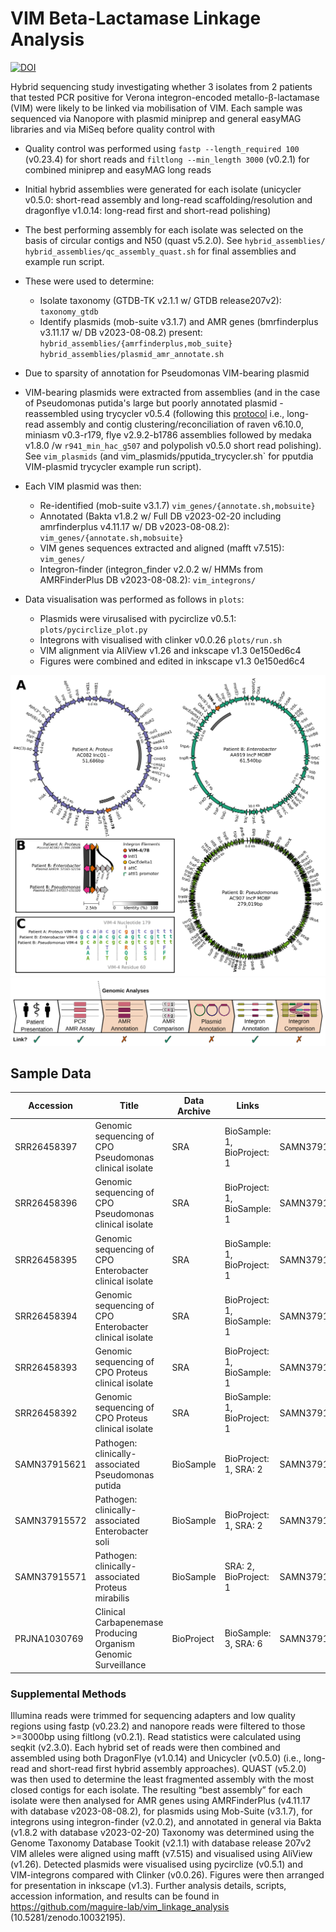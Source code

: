 # VIM Beta-Lactamase Linkage Analysis

[![DOI](https://zenodo.org/badge/708121251.svg)](https://zenodo.org/doi/10.5281/zenodo.10032194)

Hybrid sequencing study investigating whether 3 isolates from 2 patients that tested PCR positive for Verona integron-encoded metallo-β-lactamase (VIM) were likely to be linked via mobilisation of VIM.
Each sample was sequenced via Nanopore with plasmid miniprep and general easyMAG libraries and via MiSeq before quality control with 

- Quality control was performed using `fastp --length_required 100` (v0.23.4) for short reads and `filtlong --min_length 3000` (v0.2.1) for combined miniprep and easyMAG long reads
- Initial hybrid assemblies were generated for each isolate (unicycler v0.5.0: short-read assembly and long-read scaffolding/resolution and dragonflye v1.0.14: long-read first and short-read polishing)
- The best performing assembly for each isolate was selected on the basis of circular contigs and N50 (quast v5.2.0). See `hybrid_assemblies/` `hybrid_assemblies/qc_assembly_quast.sh` for final assemblies and example run script.
- These were used to determine:
    - Isolate taxonomy (GTDB-TK v2.1.1 w/ GTDB release207v2): `taxonomy_gtdb`
    - Identify plasmids (mob-suite v3.1.7) and AMR genes (bmrfinderplus v3.11.17 w/ DB v2023-08-08.2) present: `hybrid_assemblies/{amrfinderplus,mob_suite}` `hybrid_assemblies/plasmid_amr_annotate.sh`
- Due to sparsity of annotation for Pseudomonas VIM-bearing plasmid 

- VIM-bearing plasmids were extracted from assemblies (and in the case of Pseudomonas putida's large but poorly annotated plasmid - reassembled using trycycler v0.5.4 (following this [protocol](https://github.com/rrwick/Trycycler/wiki/Generating-assemblies) i.e., long-read assembly and contig clustering/reconciliation of raven v6.10.0, miniasm v0.3-r179, flye v2.9.2-b1786 assemblies followed by medaka v1.8.0 /w `r941_min_hac_g507` and polypolish v0.5.0 short read polishing). See `vim_plasmids` (and vim_plasmids/pputida_trycycler.sh` for pputdia VIM-plasmid trycycler example run script).

- Each VIM plasmid was then:
    - Re-identified (mob-suite v3.1.7) `vim_genes/{annotate.sh,mobsuite}`
    - Annotated (Bakta v1.8.2 w/ Full DB v2023-02-20 including amrfinderplus v4.11.17 w/ DB v2023-08-08.2): `vim_genes/{annotate.sh,mobsuite}` 
    - VIM genes sequences extracted and aligned (mafft v7.515): `vim_genes/`
    - Integron-finder (integron_finder v2.0.2 w/ HMMs from AMRFinderPlus DB v2023-08-08.2): `vim_integrons/`


- Data visualisation was performed as follows in `plots`:
    - Plasmids were virusalised with pycirclize v0.5.1: `plots/pycirclize_plot.py`
    - Integrons with visualised with clinker v0.0.26 `plots/run.sh`
    - VIM alignment via AliView v1.26 and inkscape v1.3 0e150ed6c4
    - Figures were combined and edited in inkscape v1.3 0e150ed6c4 

![Combined VIM figure](plots/Figure_1_mobile_genetic_elements.png)
![Reporting Challenge](plots/Figure_2_reporting_overview.png)

## Sample Data

| **Accession** 	| **Title**                                                      	| **Data Archive** 	| **Links**                   	| **BioSample**                          	| **BioProject** 	| **Release Date** 	| **SRA.filename**                                               	| **BioSample.organism_name** 	|
|---------------	|----------------------------------------------------------------	|------------------	|-----------------------------	|----------------------------------------	|----------------	|------------------	|----------------------------------------------------------------	|-----------------------------	|
| SRR26458397   	| Genomic sequencing of CPO Pseudomonas clinical isolate         	| SRA              	| BioSample: 1, BioProject: 1 	| SAMN37915621                           	| PRJNA1030769   	| 2023-10-21       	| Pseudomonas_short_R1.fastq.gz, Pseudomonas_short_R2.fastq.gz   	| Pseudomonas putida          	|
| SRR26458396   	| Genomic sequencing of CPO Pseudomonas clinical isolate         	| SRA              	| BioProject: 1, BioSample: 1 	| SAMN37915621                           	| PRJNA1030769   	| 2023-10-21       	| Pseudomonas_combined_long.fastq.gz                             	| Pseudomonas putida          	|
| SRR26458395   	| Genomic sequencing of CPO Enterobacter clinical isolate        	| SRA              	| BioSample: 1, BioProject: 1 	| SAMN37915572                           	| PRJNA1030769   	| 2023-10-21       	| Enterobacter_short_R1.fastq.gz, Enterobacter_short_R2.fastq.gz 	| Enterobacter soli           	|
| SRR26458394   	| Genomic sequencing of CPO Enterobacter clinical isolate        	| SRA              	| BioProject: 1, BioSample: 1 	| SAMN37915572                           	| PRJNA1030769   	| 2023-10-21       	| Enterobacter_combined_long.fastq.gz                            	| Enterobacter soli           	|
| SRR26458393   	| Genomic sequencing of CPO Proteus clinical isolate             	| SRA              	| BioProject: 1, BioSample: 1 	| SAMN37915571                           	| PRJNA1030769   	| 2023-10-21       	| Proteus_short_R1.fastq.gz, Proteus_short_R2.fastq.gz           	| Proteus mirabilis           	|
| SRR26458392   	| Genomic sequencing of CPO Proteus clinical isolate             	| SRA              	| BioSample: 1, BioProject: 1 	| SAMN37915571                           	| PRJNA1030769   	| 2023-10-21       	| Proteus_combined_long.fastq.gz                                 	| Proteus mirabilis           	|
| SAMN37915621  	| Pathogen: clinically-associated Pseudomonas putida             	| BioSample        	| BioProject: 1, SRA: 2       	| SAMN37915621                           	| PRJNA1030769   	| 2023-10-21       	|                                                                	| Pseudomonas putida          	|
| SAMN37915572  	| Pathogen: clinically-associated Enterobacter soli              	| BioSample        	| BioProject: 1, SRA: 2       	| SAMN37915572                           	| PRJNA1030769   	| 2023-10-21       	|                                                                	| Enterobacter soli           	|
| SAMN37915571  	| Pathogen: clinically-associated Proteus mirabilis              	| BioSample        	| SRA: 2, BioProject: 1       	| SAMN37915571                           	| PRJNA1030769   	| 2023-10-21       	|                                                                	| Proteus mirabilis           	|
| PRJNA1030769  	| Clinical Carbapenemase Producing Organism Genomic Surveillance 	| BioProject       	| BioSample: 3, SRA: 6        	| SAMN37915621,SAMN37915571,SAMN37915572 	| PRJNA1030769   	| 2023-10-21       	|                                                                	|                             	|



### Supplemental Methods

Illumina reads were trimmed for sequencing adapters and low quality regions using fastp (v0.23.2) and nanopore reads were filtered to those >=3000bp using filtlong (v0.2.1). Read statistics were calculated using seqkit (v2.3.0). Each hybrid set of reads were then combined and assembled using both DragonFlye (v1.0.14) and Unicycler (v0.5.0) (i.e., long-read and short-read first hybrid assembly approaches). QUAST (v5.2.0) was then used to determine the least fragmented assembly with the most closed contigs for each isolate. The resulting “best assembly” for each isolate were then analysed for AMR genes using AMRFinderPlus (v4.11.17 with database v2023-08-08.2), for plasmids using Mob-Suite (v3.1.7), for integrons using integron-finder (v2.0.2), and annotated in general via Bakta (v1.8.2 with database v2023-02-20) Taxonomy was determined using the Genome Taxonomy Database Tookit (v2.1.1) with database release 207v2 VIM alleles were aligned using mafft (v7.515) and visualised using AliView (v1.26). Detected plasmids were visualised using pycirclize (v0.5.1) and VIM-integrons compared with Clinker (v0.0.26). Figures were then arranged for presentation in inkscape (v1.3). Further analysis details, scripts, accession information, and results can be found in https://github.com/maguire-lab/vim_linkage_analysis (10.5281/zenodo.10032195).
